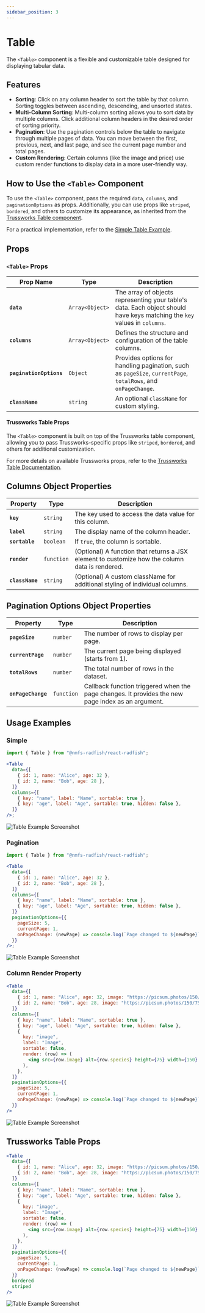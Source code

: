 ```yaml
---
sidebar_position: 3
---
```


# Table

The `<Table>` component is a flexible and customizable table designed for displaying tabular data.

## Features

- **Sorting**: Click on any column header to sort the table by that column. Sorting toggles between ascending, descending, and unsorted states.
- **Multi-Column Sorting**: Multi-column sorting allows you to sort data by multiple columns. Click additional column headers in the desired order of sorting priority.
- **Pagination**: Use the pagination controls below the table to navigate through multiple pages of data. You can move between the first, previous, next, and last page, and see the current page number and total pages.
- **Custom Rendering**: Certain columns (like the image and price) use custom render functions to display data in a more user-friendly way.

## How to Use the `<Table>` Component

To use the `<Table>` component, pass the required `data`, `columns`, and `paginationOptions` as props. Additionally, you can use props like `striped`, `bordered`, and others to customize its appearance, as inherited from the [Trussworks Table component](https://trussworks.github.io/react-uswds/?path=/docs/components-table--docs).

For a practical implementation, refer to the [Simple Table Example](https://github.com/NMFS-RADFish/boilerplate/blob/main/examples/simple-table/README.md).

## Props

### `<Table>` Props

| Prop Name               | Type            | Description                                                                                                               |
| ----------------------- | --------------- | ------------------------------------------------------------------------------------------------------------------------- |
| **`data`**              | `Array<Object>` | The array of objects representing your table's data. Each object should have keys matching the `key` values in `columns`. |
| **`columns`**           | `Array<Object>` | Defines the structure and configuration of the table columns.                                                             |
| **`paginationOptions`** | `Object`        | Provides options for handling pagination, such as `pageSize`, `currentPage`, `totalRows`, and `onPageChange`.             |
| **`className`**         | `string`        | An optional `className` for custom styling.                                                                               |

#### Trussworks Table Props

The `<Table>` component is built on top of the Trussworks table component, allowing you to pass Trussworks-specific props like `striped`, `bordered`, and others for additional customization.

For more details on available Trussworks props, refer to the [Trussworks Table Documentation](https://trussworks.github.io/react-uswds/?path=/docs/components-table--docs).

## Columns Object Properties

| Property        | Type       | Description                                                                                    |
| --------------- | ---------- | ---------------------------------------------------------------------------------------------- |
| **`key`**       | `string`   | The key used to access the data value for this column.                                         |
| **`label`**     | `string`   | The display name of the column header.                                                         |
| **`sortable`**  | `boolean`  | If `true`, the column is sortable.                                                             |
| **`render`**    | `function` | (Optional) A function that returns a JSX element to customize how the column data is rendered. |
| **`className`** | `string`   | (Optional) A custom className for additional styling of individual columns.                    |

## Pagination Options Object Properties

| Property           | Type       | Description                                                                                       |
| ------------------ | ---------- | ------------------------------------------------------------------------------------------------- |
| **`pageSize`**     | `number`   | The number of rows to display per page.                                                           |
| **`currentPage`**  | `number`   | The current page being displayed (starts from 1).                                                 |
| **`totalRows`**    | `number`   | The total number of rows in the dataset.                                                          |
| **`onPageChange`** | `function` | Callback function triggered when the page changes. It provides the new page index as an argument. |

## Usage Examples

### Simple

```jsx
import { Table } from "@nmfs-radfish/react-radfish";

<Table
  data={[
    { id: 1, name: "Alice", age: 32 },
    { id: 2, name: "Bob", age: 28 },
  ]}
  columns={[
    { key: "name", label: "Name", sortable: true },
    { key: "age", label: "Age", sortable: true, hidden: false },
  ]}
/>;
```

![Table Example Screenshot](/img/example-table-simple.png)

### Pagination

```jsx
import { Table } from "@nmfs-radfish/react-radfish";

<Table
  data={[
    { id: 1, name: "Alice", age: 32 },
    { id: 2, name: "Bob", age: 28 },
  ]}
  columns={[
    { key: "name", label: "Name", sortable: true },
    { key: "age", label: "Age", sortable: true, hidden: false },
  ]}
  paginationOptions={{
    pageSize: 5,
    currentPage: 1,
    onPageChange: (newPage) => console.log(`Page changed to ${newPage}`),
  }}
/>;
```

![Table Example Screenshot](/img/example-table-pagination.png)

### Column Render Property

```jsx
<Table
  data={[
    { id: 1, name: "Alice", age: 32, image: "https://picsum.photos/150/75" },
    { id: 2, name: "Bob", age: 28, image: "https://picsum.photos/150/75" },
  ]}
  columns={[
    { key: "name", label: "Name", sortable: true },
    { key: "age", label: "Age", sortable: true, hidden: false },
    {
      key: "image",
      label: "Image",
      sortable: false,
      render: (row) => (
        <img src={row.image} alt={row.species} height={75} width={150} />
      ),
    },
  ]}
  paginationOptions={{
    pageSize: 5,
    currentPage: 1,
    onPageChange: (newPage) => console.log(`Page changed to ${newPage}`),
  }}
/>
```

![Table Example Screenshot](/img/example-table-render-property.png)

## Trussworks Table Props

```jsx
<Table
  data={[
    { id: 1, name: "Alice", age: 32, image: "https://picsum.photos/150/75" },
    { id: 2, name: "Bob", age: 28, image: "https://picsum.photos/150/75" },
  ]}
  columns={[
    { key: "name", label: "Name", sortable: true },
    { key: "age", label: "Age", sortable: true, hidden: false },
    {
      key: "image",
      label: "Image",
      sortable: false,
      render: (row) => (
        <img src={row.image} alt={row.species} height={75} width={150} />
      ),
    },
  ]}
  paginationOptions={{
    pageSize: 5,
    currentPage: 1,
    onPageChange: (newPage) => console.log(`Page changed to ${newPage}`),
  }}
  bordered
  striped
/>
```

![Table Example Screenshot](/img/example-table-trussworks-prop.png)
